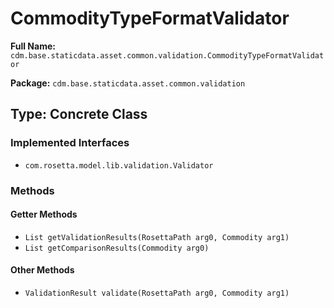 # CommodityTypeFormatValidator

**Full Name:** `cdm.base.staticdata.asset.common.validation.CommodityTypeFormatValidator`

**Package:** `cdm.base.staticdata.asset.common.validation`

## Type: Concrete Class

### Implemented Interfaces

- `com.rosetta.model.lib.validation.Validator`

### Methods

#### Getter Methods

- `List getValidationResults(RosettaPath arg0, Commodity arg1)`
- `List getComparisonResults(Commodity arg0)`

#### Other Methods

- `ValidationResult validate(RosettaPath arg0, Commodity arg1)`


